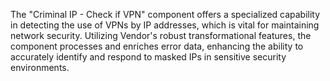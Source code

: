 The "Criminal IP - Check if VPN" component offers a specialized capability in detecting the use of VPNs by IP addresses, which is vital for maintaining network security. Utilizing Vendor's robust transformational features, the component processes and enriches error data, enhancing the ability to accurately identify and respond to masked IPs in sensitive security environments.
